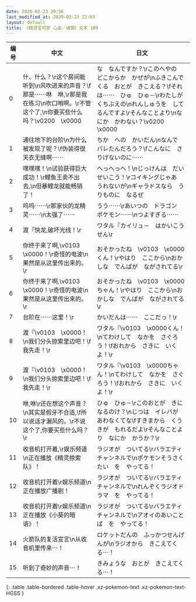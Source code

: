```yaml
---
date: 2020-02-23 20:56
last_modified_at: 2020-02-23 22:03
layout: default
title: 《精灵宝可梦 心金／魂银》文本 109
---
```

| 编号 | 中文 | 日文 |
| ---- | ---- | ---- |
| 0 | 什、什么？\r这个房间能听到\n风吹进来的声音？\f那是⋯⋯咻　咻,\r那是我在练习\n吹口哨啊。\r不管这个了,\n你要买些什么吗？\v0200　\x0000 | な　なんですか？\rこのへやの　どこからか　かぜが\nふきこんでくる　おとが　きこえる？\fそれは⋯⋯　ひゅ　ひゅ－\rわたしが　くちぶえの\nれんしゅうを　してるんですよ\rそんなことより\nなにか　かわない？\v0200　\x0000 |
| 1 | 通往地下的台阶\n为什么被发现了呢？\f伪装得很天衣无缝啊⋯⋯ | ちか　への　かいだん\nなんで　バレたんだろう？\fこんなに　さりげないのに⋯⋯ |
| 2 | 嘿嘿嘿！\n试验获得巨大成功！\r鲤鱼王卖不出去,\n但暴鲤龙就能畅销了！ | へっへっへ！\nじっけんは　だいせいこう！\rコイキングじゃあ　うれないが\nギャラドスなら　うりものに　なるぜ |
| 3 | 呜呜⋯⋯\r那家伙的龙精灵⋯⋯\n太强了⋯⋯ | うう⋯⋯\rあいつの　ドラゴン　ポケモン⋯⋯\nつよすぎる⋯⋯ |
| 4 | 渡『快龙,破坏光线！\r | ワタル『カイリュ－　はかいこうせん\r |
| 5 | 你终于来了啊,\v0103　\x0000！\r奇怪的电波\n果然是从这里传出来的。\r | おそかったね　\v0103　\x0000くん！\rやはり　ここから\nおかしな　でんぱが　ながされてる\r |
| 6 | 你终于来了啊,\v0103　\x0000！\r奇怪的电波\n果然是从这里传出来的。\r | おそかったね　\v0103　\x0000ちゃん！\rやはり　ここから\nおかしな　でんぱが　ながされてる\r |
| 7 | 台阶在⋯⋯这里！\r | かいだんは⋯⋯　ここだっ！\r |
| 8 | 渡『\v0103　\x0000！\n我们分头掠索里边吧！\f我先走！\r | ワタル『\v0103　\x0000くん！\nてわけして　なかを　さぐろう！\fおれから　さきに　いくよ！\r |
| 9 | 渡『\v0103　\x0000！\n我们分头掠索里边吧！\f我先走！\r | ワタル『\v0103　\x0000ちゃん！\nてわけして　なかを　さぐろう！\fおれから　さきに　いくよ！\r |
| 10 | 咻,咻\r还在想这个声音？\n其实是假牙不合适,\f所以说话才漏风的。\r不说这个了,你要买些什么吗？\r | ひゅ　ひゅ－\rこのおとが　きになるのけ？\nじつは　イレバが　あわなくてな\fすきまから　くうきが　もれるだよ\rそんなことより　なにか　かうか？\r |
| 11 | 收音机打开着,\r娱乐频道\n正在播放《精灵掠索队》！ | ラジオが　ついてる\rバラエティチャンネルで\nポケモンそうさくたい　を　やってる！ |
| 12 | 收音机打开着\r娱乐频道\n正在播放广播剧！ | ラジオが　ついてる\rバラエティチャンネルで\nれんぞくラジオドラマ　を　やってる！ |
| 13 | 收音机打开着\r娱乐频道\n正在播放《小葵的暗语》！ | ラジオが　ついてる\rバラエティチャンネルで\nアオイのあいことば　を　やってる！ |
| 14 | 火箭队的复活宣言\n从收音机里传来⋯！ | ロケットだんの　ふっかつせんげんが\nラジオから　きこえてくる⋯！ |
| 15 | 听到了奇妙的声音⋯！ | きみょうな　おとが　きこえてくる⋯！ |
{: .table .table-bordered .table-hover .xz-pokemon-text .xz-pokemon-text-HGSS }